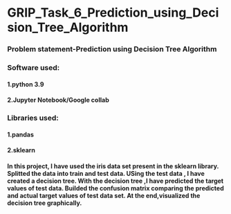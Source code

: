 # GRIP_Task_6_Prediction_using_Decision_Tree_Algorithm

### Problem statement-Prediction using Decision Tree Algorithm

### Software used:
#### 1.python 3.9
#### 2.Jupyter Notebook/Google collab

### Libraries used:
#### 1.pandas
#### 2.sklearn

#### In this project, I have used the iris data set present in the sklearn library. Splitted the data into train and test data. USing the test data , I have created a decision tree. With the decision tree ,I have predicted the target values of test data. Builded the confusion matrix comparing the predicted and actual target values of test data set. At the end,visualized the decision tree graphically.
